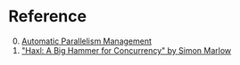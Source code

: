 # Reference

0. [Automatic Parallelism Management](https://www.cs.cmu.edu/~swestric/24/popl24-par-manage.pdf)
0. ["Haxl: A Big Hammer for Concurrency" by Simon Marlow](https://www.youtube.com/watch?v=sT6VJkkhy0o)

